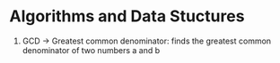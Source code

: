 # Algorithms and Data Stuctures

1. GCD -> Greatest common denominator:  finds the greatest common denominator of two numbers a and b
